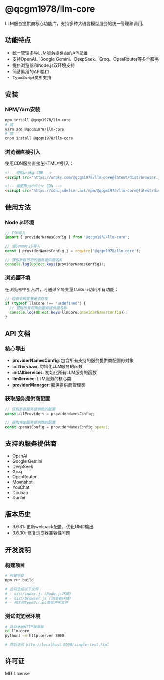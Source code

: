 # @qcgm1978/llm-core

LLM服务提供商核心功能库，支持多种大语言模型服务的统一管理和调用。

## 功能特点

- 统一管理多种LLM服务提供商的API配置
- 支持OpenAI、Google Gemini、DeepSeek、Groq、OpenRouter等多个服务
- 提供浏览器和Node.js双环境支持
- 简洁易用的API接口
- TypeScript类型支持

## 安装

### NPM/Yarn安装

```bash
npm install @qcgm1978/llm-core
# 或
yarn add @qcgm1978/llm-core
# 或
cnpm install @qcgm1978/llm-core
```

### 浏览器直接引入

使用CDN服务直接在HTML中引入：

```html
<!-- 使用unpkg CDN -->
<script src="https://unpkg.com/@qcgm1978/llm-core@latest/dist/browser.js"></script>

<!-- 或使用jsdelivr CDN -->
<script src="https://cdn.jsdelivr.net/npm/@qcgm1978/llm-core@latest/dist/browser.js"></script>
```

## 使用方法

### Node.js环境

```javascript
// ESM导入
import { providerNamesConfig } from '@qcgm1978/llm-core';

// 或CommonJS导入
const { providerNamesConfig } = require('@qcgm1978/llm-core');

// 获取所有可用的服务提供商名称
console.log(Object.keys(providerNamesConfig));
```

### 浏览器环境

在浏览器中引入后，可通过全局变量`llmCore`访问所有功能：

```javascript
// 检查全局变量是否存在
if (typeof llmCore !== 'undefined') {
  // 获取所有可用的服务提供商名称
  console.log(Object.keys(llmCore.providerNamesConfig));
}
```

## API 文档

### 核心导出

- **providerNamesConfig**: 包含所有支持的服务提供商配置的对象
- **initServices**: 初始化LLM服务的函数
- **initAllServices**: 初始化所有LLM服务的函数
- **llmService**: LLM服务的核心类
- **providerManager**: 服务提供商管理器

### 获取服务提供商配置

```javascript
// 获取所有服务提供商的配置
const allProviders = providerNamesConfig;

// 获取特定服务提供商的配置
const openaiConfig = providerNamesConfig.openai;
```

## 支持的服务提供商

- OpenAI
- Google Gemini
- DeepSeek
- Groq
- OpenRouter
- Moonshot
- YouChat
- Doubao
- Xunfei

## 版本历史

- 3.6.31: 更新webpack配置，优化UMD输出
- 3.6.30: 修复浏览器兼容性问题

## 开发说明

### 构建项目

```bash
# 构建项目
npm run build

# 这将生成以下文件：
# - dist/index.js (Node.js环境)
# - dist/browser.js (浏览器环境)
# - 相关的TypeScript类型声明文件
```

### 测试浏览器环境

```bash
# 启动本地HTTP服务器
cd llm-core
python3 -m http.server 8000

# 然后访问 http://localhost:8000/simple-test.html
```

## 许可证

MIT License